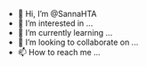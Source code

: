 - 👋 Hi, I’m @SannaHTA
- 👀 I’m interested in ...
- 🌱 I’m currently learning ...
- 💞️ I’m looking to collaborate on ...
- 📫 How to reach me ...

<!---
SannaHTA/SannaHTA is a ✨ special ✨ repository because its `README.md` (this file) appears on your GitHub profile.
You can click the Preview link to take a look at your changes.
--->
